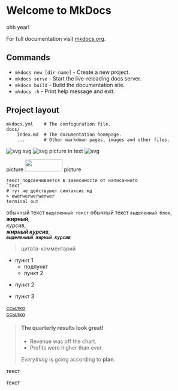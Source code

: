 # Welcome to MkDocs
ohh year!


For full documentation visit [mkdocs.org](https://www.mkdocs.org).

## Commands

* `mkdocs new [dir-name]` - Create a new project.
* `mkdocs serve` - Start the live-reloading docs server.
* `mkdocs build` - Build the documentation site.
* `mkdocs -h` - Print help message and exit.

## Project layout

    mkdocs.yml    # The configuration file.
    docs/
        index.md  # The documentation homepage.
        ...       # Other markdown pages, images and other files.



![svg](svg.svg) svg ![svg](svg.svg) picture in text ![svg](svg.svg) 

picture <img src="svg.svg" width=100 height=32> picture


```
текст подсвечивается в зависимости от написанного
`text` 
# тут не действуюет синтаксис мд
> ewerwerwerwerwer
terminal out

```

обычный текст `выделенный текст` обычный текст  `выделенный блок`,  
**жирный**,  
*курсив*,  
***жирный курсив***,  
***`выделенный жирный курсив`***   

> цитата-комментарий

+ пункт 1
	+ подпункт
	- пункт 2
- пункт 2
* пункт 3

<a href>ссылко</a>  
[ссылко]()  

> #### The quarterly results look great!
>
> - Revenue was off the chart.
> - Profits were higher than ever.
>
>  *Everything* is going according to **plan**.


текст

текст
